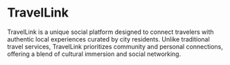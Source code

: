 # TravelLink
TravelLink is a unique social platform designed to connect travelers with authentic local experiences curated by city residents. Unlike traditional travel services, TravelLink prioritizes community and personal connections, offering a blend of cultural immersion and social networking.

